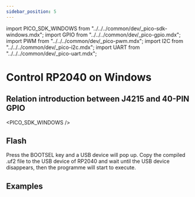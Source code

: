 ```yaml
---
sidebar_position: 5
---
```


import PICO_SDK_WINDOWS from "../../../common/dev/\_pico-sdk-windows.mdx";
import GPIO from "../../../common/dev/\_pico-gpio.mdx";
import PWM from "../../../common/dev/\_pico-pwm.mdx";
import I2C from "../../../common/dev/\_pico-i2c.mdx";
import UART from "../../../common/dev/\_pico-uart.mdx";

# Control RP2040 on Windows

## Relation introduction between J4215 and 40-PIN GPIO

<RELATION />

<PICO_SDK_WINDOWS />

## Flash

Press the BOOTSEL key and a USB device will pop up. Copy the compiled .uf2 file to the USB device of RP2040 and wait until the USB device disappears, then the programme will start to execute.

## Examples

<GPIO flash_url="./flash" gpio_definition="./gpio" product_name="Radxa X2L"  led_pin="PIN_5" platform="Windows"/>

<I2C flash_url="./flash" product_name="Radxa X2L"  scl_pin="PIN_5" sda_pin="PIN_3" platform="Windows" />

<PWM flash_url="./flash" product_name="Radxa X2L" led_pin="PIN_5" platform="Windows"/>

<UART flash_url="./flash" tty_num="ttyS0" platform="Windows"/>

